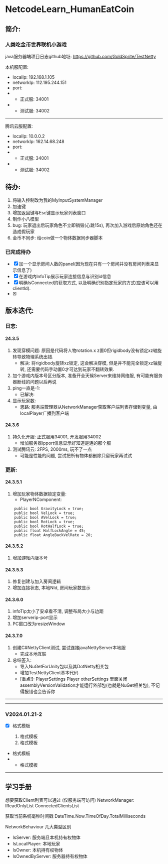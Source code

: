 # NetcodeLearn_HumanEatCoin


## 简介: 
### 人类吃金币世界联机小游戏
java服务器端项目日志github地址: https://github.com/GoldSprite/TestNetty

本机服配置:   
- localIp: 192.168.1.105
- networkIp: 112.195.244.151
- port: 
- - 正式服:  34001
- - 测试服:  34002
---
腾讯云服配置:   
- localIp: 10.0.0.2
- networkIp: 162.14.68.248
- port: 
- - 正式服:  34001
- - 测试服:  34002



## 待办: 
1. 将输入控制改为我的MyInputSystemManager
1. 加速键
1. 增加返回键与Esc键显示玩家列表窗口
1. 制作小八模型
1. bug: 玩家退出后玩家角色不立即销毁(心跳15s), 再次加入游戏后原始角色还在造成假玩家
1. 金币不同步: 给coin做一个物体数据同步器脚本

### 已完成待办
 - [x] 加一个显示房间人数的panel(因为现在只有一个房间并没有房间列表来显示信息了)
 - [x] 在游戏内InfoTip展示玩家连接信息与识别id信息
 - [x] 明确IsConnected的获取方式, 以及明确识别指定玩家的方式(应该可以用clientId).
 - [x] 




## 版本迭代:
### 日志: 
#### 24.3.5
1. 发现穿模问题: 原因是代码将人物rotation.x z置0但rigidbody没有锁定xz轴旋转导致物理系统出错.
    - 解决: 将rigidbody旋转xz锁定, 这会解决穿模, 但是并不能完全锁定xz轴旋转, 还需要代码手动置0才可达到玩家不翻转效果.
1. 加个游戏内版本号区分版本, 准备开全天候Server来维持网络服, 有可能有服务器断线的问题以后再说
1. ping一直是-1:   
    - 已解决:   
1. 显示玩家数:   
    - 思路: 服务端管理器从NetworkManager获取客户端列表存储到变量, 由localPlayer广播到客户端

#### 24.3.6
1. 持久化开服: 正式服用34001, 开发服用34002  
    - 增加服务器ipport信息显示好知道是连的那个服  
1. 测试腾讯云: 2FPS, 2000ms, 玩不了一点  
    - 可能是性能的问题, 尝试把所有物体都删除只留玩家再试试


### 更新: 
#### 24.3.5.1
1. 增加玩家物体数据锁定变量: 
    - PlayerNComponent: 
```
    public bool GravityLock = true;
    public bool VelLock = true;
    public bool AVelLock = true;
    public bool RotLock = true;
    public bool RotHalfLock = true;
    public float HalfLockAngle = 45;
    public float AngleBackVelRate = 20;
```

#### 24.3.5.2
1. 增加游戏内版本号

#### 24.3.5.3
1. 修复创建与加入房间逻辑
1. 增加连接状态, 本地NId, 房间玩家数显示

#### 24.3.6.0
1. infoTip太小了安卓看不清, 调整布局大小与边距
1. 增加serverip-port显示
1. PC窗口改为resizeWindow

#### 24.3.7.0
1. 创建C#NettyClient测试, 尝试连接javaNettyServer本地服
    - 完成本地互联
1. 总结签入: 
    - 导入NuGetForUnity包以及其DotNetty相关包
    - 增加TestNettyClient基本代码
    - [重点!]: PlayerSettings Player otherSettings 里面关闭assemblyVersionValidation才能运行外部包(也就是NuGet相关包), 不记得报错也会告诉你


---  
---  
### V2024.01.21-2
 - [x] 格式模板

   1. 格式模板
   2. 格式模板

 - 格式模板
 - - 格式模板


---
## 学习手册

想要获取Client列表可以通过  (仅服务端可访问)
NetworkManager: IReadOnlyList<NetworkClient> ConnectedClientsList

获取当前系统毫秒时间戳
DateTime.Now.TimeOfDay.TotalMilliseconds

NetworkBehaviour 几大类型区别  
 - IsServer: 服务端且本机持有权物体
 - IsLocalPlayer: 本地玩家
 - IsOwner: 本机持有权物体
 - IsOwnedByServer: 服务器持有权物体


